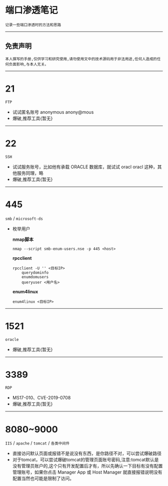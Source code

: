 # 端口渗透笔记

`记录一些端口渗透时的方法和思路`

---

## 免责声明

`本人撰写的手册,仅供学习和研究使用,请勿使用文中的技术源码用于非法用途,任何人造成的任何负面影响,与本人无关。`

---

# 21

`FTP`

- 试试匿名账号 anonymous anony@mous
- 爆破,推荐工具{暂无}

---

# 22

`SSH`

- 试试服务账号，比如他有承载 ORACLE 数据库，就试试 oracl oracl 这种，其他服务同理，略
- 爆破,推荐工具{暂无}

---

# 445

`smb` / `microsoft-ds`

- 枚举用户

    **nmap脚本**
    ```
    nmap --script smb-enum-users.nse -p 445 <host>
    ```

    **rpcclient**
    ```
    rpcclient -U '' <目标IP>
        querydominfo
        enumdomusers
        queryuser <用户名>
    ```

    **enum4linux**
    ```
    enum4linux <目标IP>
    ```

---

# 1521

`oracle`

- 爆破,推荐工具{暂无}

---

# 3389

`RDP`

- MS17-010、CVE-2019-0708
- 爆破,推荐工具{暂无}

---

# 8080~9000

`IIS` / `apache` / `tomcat` / `各类中间件`

- 直接访问默认页面或报错不是说没有东西，是你路径不对，可以尝试爆破路径
- 对于tomcat，可以尝试爆破tomcat的管理页面账号密码,注意:tomcat默认是没有管理员账户的,这个只有开发配置后才有，所以先确认一下目标有没有配置管理账号，如果你点击 Manager App 或 Host Manager 就直接报错说明没有配置当然也可能是限制了访问。
